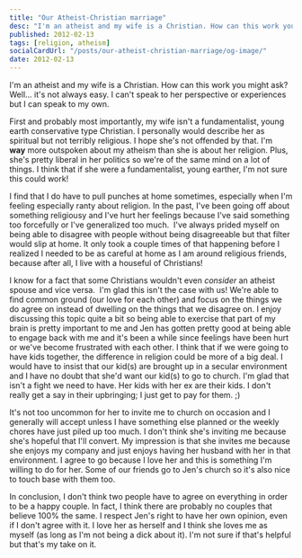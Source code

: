 ```yaml
---
title: "Our Atheist-Christian marriage"
desc: "I'm an atheist and my wife is a Christian. How can this work you might ask? Well... it's not always easy. I can't speak to her perspective or experiences but I can speak to my own."
published: 2012-02-13
tags: [religion, atheism]
socialCardUrl: "/posts/our-atheist-christian-marriage/og-image/"
date: 2012-02-13
---
```

I'm an atheist and my wife is a Christian. How can this work you might ask? Well... it's not always easy. I can't speak to her perspective or experiences but I can speak to my own.

First and probably most importantly, my wife isn't a fundamentalist, young earth conservative type Christian. I personally would describe her as spiritual but not terribly religious. I hope she's not offended by that. I'm **way** more outspoken about my atheism than she is about her religion. Plus, she's pretty liberal in her politics so we're of the same mind on a lot of things. I think that if she were a fundamentalist, young earther, I'm not sure this could work!

I find that I do have to pull punches at home sometimes, especially when I'm feeling especially ranty about religion. In the past, I've been going off about something religiousy and I've hurt her feelings because I've said something too forcefully or I've generalized too much.  I've always prided myself on being able to disagree with people without being disagreeable but that filter would slip at home. It only took a couple times of that happening before I realized I needed to be as careful at home as I am around religious friends, because after all, I live with a houseful of Christians!

I know for a fact that some Christians wouldn't even _consider_ an atheist spouse and vice versa.  I'm glad this isn't the case with us! We're able to find common ground (our love for each other) and focus on the things we do agree on instead of dwelling on the things that we disagree on. I enjoy discussing this topic quite a bit so being able to exercise that part of my brain is pretty important to me and Jen has gotten pretty good at being able to engage back with me and it's been a while since feelings have been hurt or we've become frustrated with each other. I think that if we were going to have kids together, the difference in religion could be more of a big deal. I would have to insist that our kid(s) are brought up in a secular environment and I have no doubt that she'd want our kid(s) to go to church. I'm glad that isn't a fight we need to have. Her kids with her ex are their kids. I don't really get a say in their upbringing; I just get to pay for them. ;)

It's not too uncommon for her to invite me to church on occasion and I generally will accept unless I have something else planned or the weekly chores have just piled up too much. I don't think she's inviting me because she's hopeful that I'll convert. My impression is that she invites me because she enjoys my company and just enjoys having her husband with her in that environment. I agree to go because I love her and this is something I'm willing to do for her. Some of our friends go to Jen's church so it's also nice to touch base with them too.

In conclusion, I don't think two people have to agree on everything in order to be a happy couple. In fact, I think there are probably no couples that believe 100% the same. I respect Jen's right to have her own opinion, even if I don't agree with it. I love her as herself and I think she loves me as myself (as long as I'm not being a dick about it). I'm not sure if that's helpful but that's my take on it.